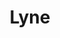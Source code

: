 ---
layout: redirect.njk
permalink: false
hideInSitemap: true
tags: level2
key: lyne_de
title: Lyne 
redirect: /de/design-system/lyne/overview/
parent: designsystem_de
order: 4
---